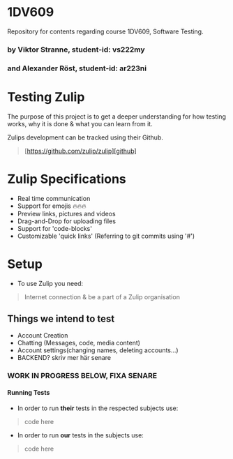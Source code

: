# 1DV609
Repository for contents regarding course 1DV609, Software Testing.


### by Viktor Stranne, student-id: vs222my
### and Alexander Röst, student-id: ar223ni

# Testing Zulip
The purpose of this project is to get a deeper understanding for how testing works, why it is done & what you can learn from it.

Zulips development can be tracked using their Github.
>[https://github.com/zulip/zulip][github]


# Zulip Specifications
- Real time communication
- Support for emojis 🔥🔥🔥
- Preview links, pictures and videos
- Drag-and-Drop for uploading files
- Support for 'code-blocks'
- Customizable 'quick links' (Referring to git commits using '#')


# Setup
- To use Zulip you need:
>Internet connection & be a part of a Zulip organisation


## Things we intend to test
- Account Creation
- Chatting (Messages, code, media content)
- Account settings(changing names, deleting accounts...)
- BACKEND? skriv mer här senare

### WORK IN PROGRESS BELOW, FIXA SENARE

#### Running Tests 
- In order to run **their** tests in the respected subjects use:
> code here

- In order to run **our** tests in the subjects use:
> code here

[github]: https://github.com/sympy/sympy
